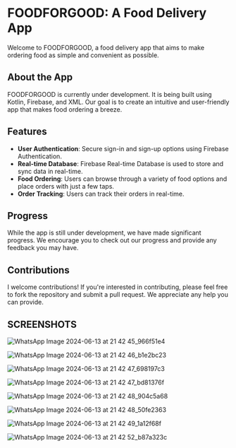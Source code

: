 # FOODFORGOOD: A Food Delivery App

Welcome to FOODFORGOOD, a food delivery app that aims to make ordering food as simple and convenient as possible. 

## About the App

FOODFORGOOD is currently under development. It is being built using Kotlin, Firebase, and XML. Our goal is to create an intuitive and user-friendly app that makes food ordering a breeze.

## Features

- **User Authentication**: Secure sign-in and sign-up options using Firebase Authentication.
- **Real-time Database**: Firebase Real-time Database is used to store and sync data in real-time.
- **Food Ordering**: Users can browse through a variety of food options and place orders with just a few taps.
- **Order Tracking**: Users can track their orders in real-time.

## Progress

While the app is still under development, we have made significant progress. We encourage you to check out our progress and provide any feedback you may have.

## Contributions

I welcome contributions! If you're interested in contributing, please feel free to fork the repository and submit a pull request. We appreciate any help you can provide.


## SCREENSHOTS
![WhatsApp Image 2024-06-13 at 21 42 45_966f51e4](https://github.com/abhijeetsharma016/FoodForGood/assets/128720483/0a001be8-8c3f-4e9c-91a7-4f2902b4a647)

![WhatsApp Image 2024-06-13 at 21 42 46_b1e2bc23](https://github.com/abhijeetsharma016/FoodForGood/assets/128720483/bd362ff1-af6c-4aa5-a965-f497ba29f0c7)

![WhatsApp Image 2024-06-13 at 21 42 47_698197c3](https://github.com/abhijeetsharma016/FoodForGood/assets/128720483/1bcb100d-0217-40bc-9100-a4624cda3368)

![WhatsApp Image 2024-06-13 at 21 42 47_bd81376f](https://github.com/abhijeetsharma016/FoodForGood/assets/128720483/462dcb98-63e8-42c8-ac88-fbd11f1ee0d6)

![WhatsApp Image 2024-06-13 at 21 42 48_904c5a68](https://github.com/abhijeetsharma016/FoodForGood/assets/128720483/a1782aa5-bf12-4317-a4ff-cfd64fc88e1f)

![WhatsApp Image 2024-06-13 at 21 42 48_50fe2363](https://github.com/abhijeetsharma016/FoodForGood/assets/128720483/7dedf4b7-ddb4-44ff-9b86-e05f83ff0eac)

![WhatsApp Image 2024-06-13 at 21 42 49_1a12f68f](https://github.com/abhijeetsharma016/FoodForGood/assets/128720483/f8cbf5ac-bb23-4ab9-b4ae-5d04d3f1285c)

![WhatsApp Image 2024-06-13 at 21 42 52_b87a323c](https://github.com/abhijeetsharma016/FoodForGood/assets/128720483/de519392-dc57-42a9-9e7a-2da42d81d423)

